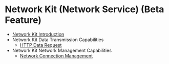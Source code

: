 # Network Kit (Network Service) (Beta Feature)

- [Network Kit Introduction](cj-net-mgmt-overview.md)
- Network Kit Data Transmission Capabilities
  - [HTTP Data Request](cj-http-request.md)
- Network Kit Network Management Capabilities
  - [Network Connection Management](cj-net-connection-manager.md)